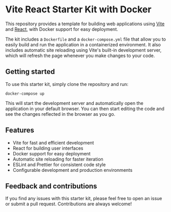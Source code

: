 # Vite React Starter Kit with Docker

This repository provides a template for building web applications using [Vite](https://vitejs.dev/) and [React](https://reactjs.org/), with Docker support for easy deployment.

The kit includes a `Dockerfile` and a `docker-compose.yml` file that allow you to easily build and run the application in a containerized environment. It also includes automatic site reloading using Vite's built-in development server, which will refresh the page whenever you make changes to your code.

## Getting started

To use this starter kit, simply clone the repository and run:

```
docker-compose up
```

This will start the development server and automatically open the application in your default browser. You can then start editing the code and see the changes reflected in the browser as you go.

## Features

- Vite for fast and efficient development
- React for building user interfaces
- Docker support for easy deployment
- Automatic site reloading for faster iteration
- ESLint and Prettier for consistent code style
- Configurable development and production environments

## Feedback and contributions

If you find any issues with this starter kit, please feel free to open an issue or submit a pull request. Contributions are always welcome!
